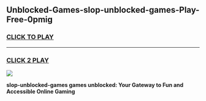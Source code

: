 
## Unblocked-Games-slop-unblocked-games-Play-Free-0pmig
<h3>
<a href="https://premium76.site?title=slop-unblocked-games&ref=10A">CLICK TO PLAY</a></h3>
<hr>

<h3>
<a href="https://premium76.site?title=slop-unblocked-games&ref=10A">CLICK 2 PLAY</a>
  
</h3>

<a href="https://premium76.site?title=slop-unblocked-games&ref=10A"><img src="https://clearcache.store/games.png"></a>


**slop-unblocked-games games unblocked: Your Gateway to Fun and Accessible Online Gaming**
